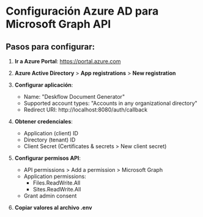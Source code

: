 # Configuración Azure AD para Microsoft Graph API

## Pasos para configurar:

1. **Ir a Azure Portal**: https://portal.azure.com
2. **Azure Active Directory** > **App registrations** > **New registration**
3. **Configurar aplicación**:
   - Name: "Deskflow Document Generator"
   - Supported account types: "Accounts in any organizational directory"
   - Redirect URI: http://localhost:8080/auth/callback

4. **Obtener credenciales**:
   - Application (client) ID
   - Directory (tenant) ID
   - Client Secret (Certificates & secrets > New client secret)

5. **Configurar permisos API**:
   - API permissions > Add a permission > Microsoft Graph
   - Application permissions:
     - Files.ReadWrite.All
     - Sites.ReadWrite.All
   - Grant admin consent

6. **Copiar valores al archivo .env**